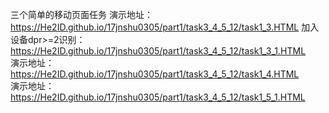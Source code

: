 三个简单的移动页面任务
演示地址：https://He2ID.github.io/17jnshu0305/part1/task3_4_5_12/task1_3.HTML
加入设备dpr>=2识别：https://He2ID.github.io/17jnshu0305/part1/task3_4_5_12/task1_3_1.HTML  
演示地址：https://He2ID.github.io/17jnshu0305/part1/task3_4_5_12/task1_4.HTML  
演示地址：https://He2ID.github.io/17jnshu0305/part1/task3_4_5_12/task1_5_1.HTML
